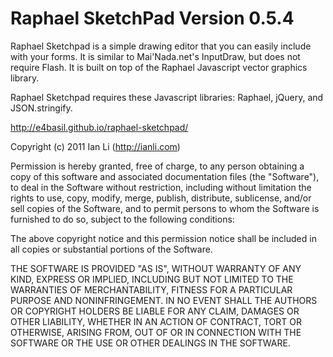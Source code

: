 # Raphael SketchPad Version 0.5.4

Raphael Sketchpad is a simple drawing editor that you can easily include with your forms.
It is similar to Mai'Nada.net's InputDraw, but does not require Flash.
It is built on top of the Raphael Javascript vector graphics library.

Raphael Sketchpad requires these Javascript libraries: Raphael, jQuery, and JSON.stringify.

http://e4basil.github.io/raphael-sketchpad/

Copyright (c) 2011 Ian Li (http://ianli.com)

Permission is hereby granted, free of charge, to any person obtaining a copy of this software and associated documentation files (the "Software"), to deal in the Software without restriction, including without limitation the rights to use, copy, modify, merge, publish, distribute, sublicense, and/or sell copies of the Software, and to permit persons to whom the Software is furnished to do so, subject to the following conditions:

The above copyright notice and this permission notice shall be included in all copies or substantial portions of the Software.

THE SOFTWARE IS PROVIDED "AS IS", WITHOUT WARRANTY OF ANY KIND, EXPRESS OR IMPLIED, INCLUDING BUT NOT LIMITED TO THE WARRANTIES OF MERCHANTABILITY, FITNESS FOR A PARTICULAR PURPOSE AND NONINFRINGEMENT. IN NO EVENT SHALL THE AUTHORS OR COPYRIGHT HOLDERS BE LIABLE FOR ANY CLAIM, DAMAGES OR OTHER LIABILITY, WHETHER IN AN ACTION OF CONTRACT, TORT OR OTHERWISE, ARISING FROM, OUT OF OR IN CONNECTION WITH THE SOFTWARE OR THE USE OR OTHER DEALINGS IN THE SOFTWARE.

